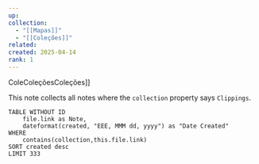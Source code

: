 ```yaml
---
up: 
collection:
  - "[[Mapas]]"
  - "[[Coleções]]"
related: 
created: 2025-04-14
rank: 1
---
```

ColeColeçõesColeções]] 

This note collects all notes where the `collection` property says `Clippings`.

```dataview
TABLE WITHOUT ID
	file.link as Note,
	dateformat(created, "EEE, MMM dd, yyyy") as "Date Created"
WHERE
	contains(collection,this.file.link)
SORT created desc
LIMIT 333
```
